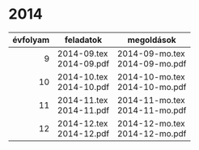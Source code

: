 # 2014

| évfolyam | feladatok | megoldások |
|---:|---|---|
| 9|2014-09.tex <br> 2014-09.pdf | 2014-09-mo.tex <br> 2014-09-mo.pdf|
| 10|2014-10.tex <br> 2014-10.pdf | 2014-10-mo.tex <br> 2014-10-mo.pdf|
| 11|2014-11.tex <br> 2014-11.pdf | 2014-11-mo.tex <br> 2014-11-mo.pdf|
| 12|2014-12.tex <br> 2014-12.pdf | 2014-12-mo.tex <br> 2014-12-mo.pdf|

